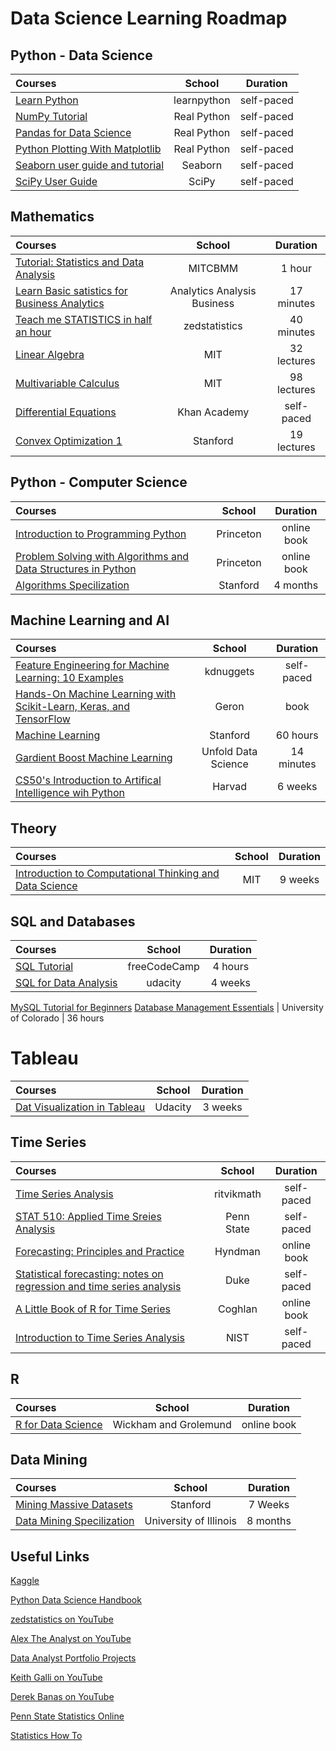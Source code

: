 # Data Science Learning Roadmap  

## Python - Data Science 

Courses | School | Duration 
:-- | :--: | :--: 
[Learn Python](https://www.learnpython.org/) | learnpython | self-paced |
[NumPy Tutorial](https://realpython.com/numpy-tutorial/) | Real Python | self-paced | 
[Pandas for Data Science](https://realpython.com/learning-paths/pandas-data-science/) | Real Python | self-paced |
[Python Plotting With Matplotlib](https://realpython.com/python-matplotlib-guide/)| Real Python | self-paced |
[Seaborn user guide and tutorial](https://seaborn.pydata.org/tutorial.html) | Seaborn | self-paced |
[SciPy User Guide](https://docs.scipy.org/doc/scipy/reference/tutorial/) | SciPy | self-paced |
## Mathematics  

Courses | School | Duration 
:-- | :--: | :--: 
[Tutorial: Statistics and Data Analysis](https://www.youtube.com/watch?v=XbHeCL_8UhA) | MITCBMM | 1 hour |
[Learn Basic satistics for Business Analytics](https://www.youtube.com/watch?v=RiJYbxH77eQ) | Analytics Analysis Business | 17 minutes |
[Teach me STATISTICS in half an hour](https://www.youtube.com/watch?v=kyjlxsLW1Is) | zedstatistics | 40 minutes |
[Linear Algebra](https://ocw.mit.edu/courses/mathematics/18-06sc-linear-algebra-fall-2011/) | MIT | 32 lectures |
[Multivariable Calculus](https://ocw.mit.edu/courses/mathematics/18-02sc-multivariable-calculus-fall-2010/index.htm) | MIT | 98 lectures |
[Differential Equations](https://www.khanacademy.org/math/differential-equations) | Khan Academy | self-paced | 
[Convex Optimization 1](https://see.stanford.edu/Course/EE364A) | Stanford | 19 lectures |

## Python - Computer Science 
Courses | School | Duration 
:-- | :--: | :--: 
[Introduction to Programming Python](https://introcs.cs.princeton.edu/python/home/) | Princeton | online book |
[Problem Solving with Algorithms and Data Structures in Python](https://runestone.academy/runestone/books/published/pythonds/index.html) | Princeton | online book |
[Algorithms Specilization](https://www.coursera.org/specializations/algorithms) | Stanford | 4 months |


## Machine Learning and AI

Courses | School | Duration 
:-- | :--: | :--: 
[Feature Engineering for Machine Learning: 10 Examples](https://www.kdnuggets.com/2018/12/feature-engineering-explained.html) | kdnuggets | self-paced |
[Hands-On Machine Learning with Scikit-Learn, Keras, and TensorFlow](https://www.amazon.com/Hands-Machine-Learning-Scikit-Learn-TensorFlow/dp/1491962291) |  Geron | book
[Machine Learning](https://www.coursera.org/learn/machine-learning?ranMID=40328&ranEAID=PtFMiHYfEVk&ranSiteID=PtFMiHYfEVk-Tr9MHoJNLweo.ZSKKXFr1A&siteID=PtFMiHYfEVk-Tr9MHoJNLweo.ZSKKXFr1A&utm_content=10&utm_medium=partners&utm_source=linkshare&utm_campaign=PtFMiHYfEVk) | Stanford | 60 hours 
[Gardient Boost Machine Learning](https://www.youtube.com/watch?v=j034-r3O2Cg) | Unfold Data Science | 14 minutes 
[CS50's Introduction to Artifical Intelligence wih Python](https://cs50.harvard.edu/ai/2020/) | Harvad | 6 weeks |

## Theory 

Courses | School | Duration 
:-- | :--: | :--: 
[Introduction to Computational Thinking and Data Science](https://www.edx.org/course/introduction-to-computational-thinking-and-data-4) | MIT | 9 weeks 


## SQL and Databases 

Courses | School | Duration 
:-- | :--: | :--: 
[SQL Tutorial](https://www.youtube.com/watch?v=HXV3zeQKqGY) | freeCodeCamp | 4 hours
[SQL for Data Analysis](https://www.udacity.com/course/sql-for-data-analysis--ud198?irclickid=zHeTDDR5sxyLRkFwUx0Mo3cXUkES4T1lRwK1xU0&irgwc=1&utm_source=affiliate&utm_medium=&aff=259799&utm_term=&utm_campaign=_gtc_www_classcentral_com_&utm_content=&adid=788805) | udacity | 4 weeks
[MySQL Tutorial for Beginners](https://www.youtube.com/watch?v=7S_tz1z_5bA)
[Database Management Essentials](https://www.coursera.org/learn/database-management) | University of Colorado | 36 hours

# Tableau 
Courses | School | Duration 
:-- | :--: | :--: 
[Dat Visualization in Tableau](https://www.udacity.com/course/data-visualization-in-tableau--ud1006) | Udacity | 3 weeks

## Time Series 

Courses | School | Duration 
:-- | :--: | :--: 
[Time Series Analysis](https://www.youtube.com/playlist?list=PLvcbYUQ5t0UHOLnBzl46_Q6QKtFgfMGc3) | ritvikmath | self-paced | 
[STAT 510: Applied Time Sreies Analysis](https://online.stat.psu.edu/stat510/) | Penn State | self-paced |
[Forecasting: Principles and Practice](https://otexts.com/fpp3/) | Hyndman | online book | 
[Statistical forecasting: notes on regression and time series analysis](https://people.duke.edu/~rnau/411home.htm) | Duke | self-paced |
[A Little Book of R for Time Series](https://a-little-book-of-r-for-time-series.readthedocs.io/en/latest/) | Coghlan | online book |
[Introduction to Time Series Analysis](https://www.itl.nist.gov/div898/handbook/pmc/section4/pmc4.htm) | NIST | self-paced | 


## R

Courses | School | Duration 
:-- | :--: | :--: 
[R for Data Science](https://r4ds.had.co.nz/) | Wickham and Grolemund | online book | 

## Data Mining 

Courses | School | Duration 
:-- | :--: | :--: 
[Mining Massive Datasets](https://www.edx.org/course/mining-massive-datasets) | Stanford | 7 Weeks |
[Data Mining Specilization](https://www.coursera.org/specializations/data-mining) | University of Illinois | 8 months |


## Useful Links

[Kaggle](https://www.kaggle.com/)

[Python Data Science Handbook](https://jakevdp.github.io/PythonDataScienceHandbook/)

[zedstatistics on YouTube](https://www.youtube.com/channel/UC6AVa0vSrCpuskzGDDKz_EQ)

[Alex The Analyst on YouTube](https://www.youtube.com/channel/UC7cs8q-gJRlGwj4A8OmCmXg)

[Data Analyst Portfolio Projects](https://www.youtube.com/watch?v=qfyynHBFOsM&list=PLUaB-1hjhk8H48Pj32z4GZgGWyylqv85f) 

[Keith Galli on YouTube](https://www.youtube.com/channel/UCq6XkhO5SZ66N04IcPbqNcw)

[Derek Banas on YouTube](https://www.youtube.com/user/derekbanas)

[Penn State Statistics Online](https://online.stat.psu.edu/statprogram/graduate-programs)

[Statistics How To](https://www.statisticshowto.com/)

